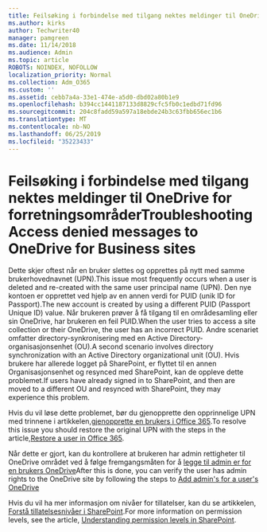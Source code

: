 ```yaml
---
title: Feilsøking i forbindelse med tilgang nektes meldinger til OneDrive for forretningsområder
ms.author: kirks
author: Techwriter40
manager: pamgreen
ms.date: 11/14/2018
ms.audience: Admin
ms.topic: article
ROBOTS: NOINDEX, NOFOLLOW
localization_priority: Normal
ms.collection: Adm_O365
ms.custom: ''
ms.assetid: cebb7a4a-33e1-474e-a5d0-dbd02a80b1e9
ms.openlocfilehash: b394cc1441187133d8829cfc5fb0c1edbd71fd96
ms.sourcegitcommit: 204c8fadd59a597a18ebde24b3c63fbb656ec1b6
ms.translationtype: MT
ms.contentlocale: nb-NO
ms.lasthandoff: 06/25/2019
ms.locfileid: "35223433"
---
```

# <a name="troubleshooting-access-denied-messages-to-onedrive-for-business-sites"></a><span data-ttu-id="f1086-102">Feilsøking i forbindelse med tilgang nektes meldinger til OneDrive for forretningsområder</span><span class="sxs-lookup"><span data-stu-id="f1086-102">Troubleshooting Access denied messages to OneDrive for Business sites</span></span>

<span data-ttu-id="f1086-103">Dette skjer oftest når en bruker slettes og opprettes på nytt med samme brukerhovednavnet (UPN).</span><span class="sxs-lookup"><span data-stu-id="f1086-103">This issue most frequently occurs when a user is deleted and re-created with the same user principal name (UPN).</span></span> <span data-ttu-id="f1086-104">Den nye kontoen er opprettet ved hjelp av en annen verdi for PUID (unik ID for Passport).</span><span class="sxs-lookup"><span data-stu-id="f1086-104">The new account is created by using a different PUID (Passport Unique ID) value.</span></span> <span data-ttu-id="f1086-105">Når brukeren prøver å få tilgang til en områdesamling eller sin OneDrive, har brukeren en feil PUID.</span><span class="sxs-lookup"><span data-stu-id="f1086-105">When the user tries to access a site collection or their OneDrive, the user has an incorrect PUID.</span></span> <span data-ttu-id="f1086-106">Andre scenariet omfatter directory-synkronisering med en Active Directory-organisasjonsenhet (OU).</span><span class="sxs-lookup"><span data-stu-id="f1086-106">A second scenario involves directory synchronization with an Active Directory organizational unit (OU).</span></span> <span data-ttu-id="f1086-107">Hvis brukere har allerede logget på SharePoint, er flyttet til en annen Organisasjonsenhet og resynced med SharePoint, kan de oppleve dette problemet.</span><span class="sxs-lookup"><span data-stu-id="f1086-107">If users have already signed in to SharePoint, and then are moved to a different OU and resynced with SharePoint, they may experience this problem.</span></span>

<span data-ttu-id="f1086-108">Hvis du vil løse dette problemet, bør du gjenopprette den opprinnelige UPN med trinnene i artikkelen,[gjenopprette en brukers i Office 365](https://docs.microsoft.com/office365/admin/add-users/restore-user?view=o365-worldwide).</span><span class="sxs-lookup"><span data-stu-id="f1086-108">To resolve this issue you should restore the original UPN with the steps in the article,[Restore a user in Office 365](https://docs.microsoft.com/office365/admin/add-users/restore-user?view=o365-worldwide).</span></span>

<span data-ttu-id="f1086-109">Når dette er gjort, kan du kontrollere at brukeren har admin rettigheter til OneDrive området ved å følge fremgangsmåten for å [legge til admin er for en brukers OneDrive](https://docs.microsoft.com/sharepoint/manage-user-profiles?redirectSourcePath=%252fen-us%252farticle%252fmanage-user-profiles-in-the-sharepoint-admin-center-494bec9c-6654-41f0-920f-f7f937ea9723#add-and-remove-admins-for-a-users-onedrive)</span><span class="sxs-lookup"><span data-stu-id="f1086-109">After this is done, you can verify the user has admin rights to the OneDrive site by following the steps to [Add admin's for a user's OneDrive](https://docs.microsoft.com/sharepoint/manage-user-profiles?redirectSourcePath=%252fen-us%252farticle%252fmanage-user-profiles-in-the-sharepoint-admin-center-494bec9c-6654-41f0-920f-f7f937ea9723#add-and-remove-admins-for-a-users-onedrive)</span></span>

<span data-ttu-id="f1086-110">Hvis du vil ha mer informasjon om nivåer for tillatelser, kan du se artikkelen, [Forstå tillatelsesnivåer i SharePoint](https://docs.microsoft.com/sharepoint/understanding-permission-levels).</span><span class="sxs-lookup"><span data-stu-id="f1086-110">For more information on permission levels, see the article, [Understanding permission levels in SharePoint](https://docs.microsoft.com/sharepoint/understanding-permission-levels).</span></span>
